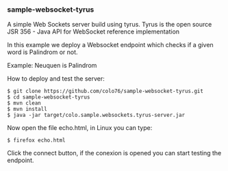 ### sample-websocket-tyrus

A simple Web Sockets server build using tyrus. Tyrus is the open source JSR 356 - Java API for WebSocket reference implementation 

In this example we deploy a Websocket endpoint which checks if a given word is Palindrom or not.

Example: Neuquen is Palindrom

How to deploy and test the server:

```{r, engine='bash', code_block_name} ...
$ git clone https://github.com/colo76/sample-websocket-tyrus.git
$ cd sample-websocket-tyrus 
$ mvn clean
$ mvn install
$ java -jar target/colo.sample.websockets.tyrus-server.jar 
```

Now open the file echo.html, in Linux you can type:

```{r, engine='bash', code_block_name} ...
$ firefox echo.html 
```

Click the connect button, if the conexion is opened you can start testing the endpoint.


